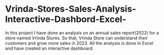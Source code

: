 # Vrinda-Stores-Sales-Analysis-Interactive-Dashbord-Excel-
In this project I have done an analysis on an annual sales report(2022) for a store named Vrinda Stores. So that, Vrinda Store can understand their customers and grow more sales in 2023. All the analysis is done in Excel and have created an interactive dashboard.  

